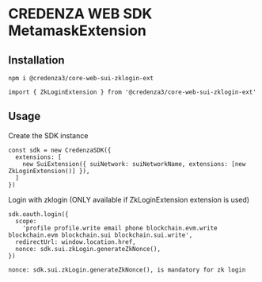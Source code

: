 # CREDENZA WEB SDK MetamaskExtension

## Installation

```
npm i @credenza3/core-web-sui-zklogin-ext

import { ZkLoginExtension } from '@credenza3/core-web-sui-zklogin-ext'
```

## Usage

Create the SDK instance

```
const sdk = new CredenzaSDK({
  extensions: [
    new SuiExtension({ suiNetwork: suiNetworkName, extensions: [new ZkLoginExtension()] }),
  ]
})
```

Login with zklogin
(ONLY available if ZkLoginExtension extension is used)

```
sdk.oauth.login({
  scope:
    'profile profile.write email phone blockchain.evm.write blockchain.evm blockchain.sui blockchain.sui.write',
  redirectUrl: window.location.href,
  nonce: sdk.sui.zkLogin.generateZkNonce(),
})

nonce: sdk.sui.zkLogin.generateZkNonce(), is mandatory for zk login
```

